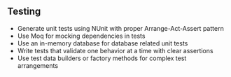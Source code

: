## Testing
- Generate unit tests using NUnit with proper Arrange-Act-Assert pattern
- Use Moq for mocking dependencies in tests
- Use an in-memory database for database related unit tests
- Write tests that validate one behavior at a time with clear assertions
- Use test data builders or factory methods for complex test arrangements